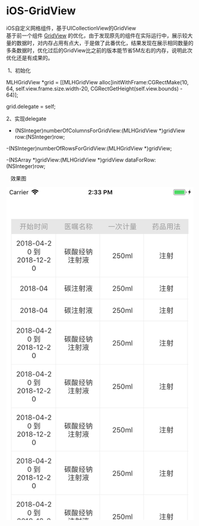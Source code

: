 # iOS-GridView
iOS自定义网格组件，基于UICollectionView的GridView   
基于前一个组件 [GridView](https://github.com/ayu250/GridView)  的优化，由于发现原先的组件在实际运行中，展示较大量的数据时，对内存占用有点大，于是做了此番优化，结果发现在展示相同数量的多条数据时，优化过后的GridView比之前的版本能节省5M左右的内存，说明此次优化还是有成果的。
  
  1、初始化

MLHGridView *grid = [[MLHGridView alloc]initWithFrame:CGRectMake(10, 64, self.view.frame.size.width-20, CGRectGetHeight(self.view.bounds) - 64)];

grid.delegate = self;

2、实现delegate

- (NSInteger)numberOfColumnsForGridView:(MLHGridView *)gridView row:(NSInteger)row;  


-(NSInteger)numberOfRowsForGridView:(MLHGridView *)gridView;  


-(NSArray *)gridView:(MLHGridView *)gridView dataForRow:(NSInteger)row;  

  
  效果图  
  
![image](https://github.com/ayu250/iOS-GridView/blob/master/Simulator%20Screen%20Shot%20-%20iPhone%208%20-%202018-05-18%20at%2014.33.25.png)

